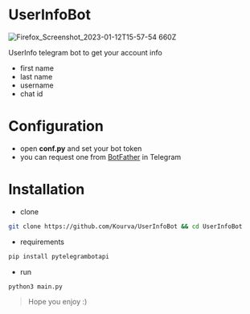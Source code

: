 # UserInfoBot
![Firefox_Screenshot_2023-01-12T15-57-54 660Z](https://user-images.githubusercontent.com/118578799/212116465-3493995b-fb59-47aa-a949-d7b61a293d2a.png)

UserInfo telegram bot to get your account info
+ first name
+ last name
+ username
+ chat id

# Configuration
+ open **conf.py** and set your bot token
+ you can request one from [BotFather](https://t.me/botfather) in Telegram

# Installation
+ clone 
```bash
git clone https://github.com/Kourva/UserInfoBot && cd UserInfoBot
```
+ requirements
```bash
pip install pytelegrambotapi
```
+ run
```bash
python3 main.py
```

> Hope you enjoy :)
